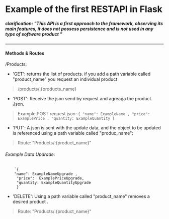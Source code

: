 # Example of the first RESTAPI in Flask

#####  **clarification: "This API is a first approach to the framework, observing its main features, it does not possess persistence and is not used in any type of software product "**

------------


#### Methods & Routes
/Products:
- 'GET':  returns the list of products. if you add a path variable called "product_name" you request an individual product 
>/products/:{products_name}
- 'POST': Receive the json send by request and agreaga the product. Json.
>Example POST request json:
		`{
		"name": ExampleName ,
		 "price":  ExamplePrice ,
		 "quantity: ExampleQuantity
		 }`
		 
- 'PUT': A json is sent with the update data, and the object to be updated is referenced using a path variable called "produc_name":
> Route:  "Products/:{product_name}"
###### 		Example Data Updrade:
		`{
		"name": ExampleNameUpgrade ,
		 "price":  ExamplePriceUpgrade,
		 "quantity: ExampleQuantityUpgrade
		 }`

- 'DELETE': Using a path variable called "product_name" removes a desired product .
> Route:  "Products/:{product_name}"